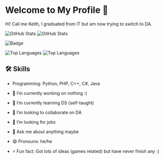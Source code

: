 # Welcome to My Profile 👋

Hi! Call me Keith, I graduated from IT but am now trying to switch to DA.

![GitHub Stats](https://github-readme-stats.vercel.app/api?username=LeDongAnhKiet&show_icons=true&theme=radical&include_all_commits=true) ![GitHub Stats](https://github-readme-stats.vercel.app/api?username=LeDongAnhKiet&show_icons=true&theme=radical&locale=vi&include_all_commits=true)

![Badge](https://img.shields.io/badge/Skill-Python-blue?logo=python&logoColor=white)

![Top Languages](https://github-readme-stats.vercel.app/api/top-langs/?username=LeDongAnhKiet&layout=compact) ![Top Languages](https://github-readme-stats.vercel.app/api/top-langs/?username=LeDongAnhKiet&layout=compact&locale=vi) 

## 🛠️ Skills
- Programming: Python, PHP, C++, C#, Java
 
- 🔭 I’m currently working on nothing :(
- 🌱 I’m currently learning DS (self-taught)
- 👯 I’m looking to collaborate on DA
- 🤔 I’m looking for jobs
- 💬 Ask me about anything maybe
- 😄 Pronouns: he/he
- ⚡ Fun fact: Got lots of ideas (games related) but have never finish any :(

